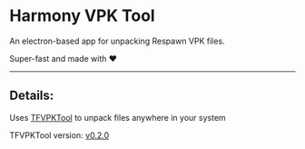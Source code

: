 # Harmony VPK Tool
An electron-based app for unpacking Respawn VPK files.

Super-fast and made with ♥

----

## Details:
Uses [TFVPKTool](https://github.com/barnabwhy/TFVPKTool) to unpack files anywhere in your system

TFVPKTool version: [v0.2.0](https://github.com/barnabwhy/TFVPKTool/releases/tag/0.2.0)